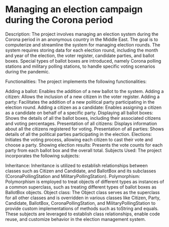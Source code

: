 # Managing an election campaign during the Corona period


Description:
The project involves managing an election system during the Corona period in an anonymous country in the Middle East. The goal is to computerize and streamline the system for managing election rounds. The system requires storing data for each election round, including the month and year of the election, the voter register, candidate parties, and ballot boxes. Special types of ballot boxes are introduced, namely Corona polling stations and military polling stations, to handle specific voting scenarios during the pandemic.

Functionalities:
The project implements the following functionalities:

Adding a ballot: Enables the addition of a new ballot to the system.
Adding a citizen: Allows the inclusion of a new citizen in the voter register.
Adding a party: Facilitates the addition of a new political party participating in the election round.
Adding a citizen as a candidate: Enables assigning a citizen as a candidate on behalf of a specific party.
Displaying all ballot boxes: Shows the details of all the ballot boxes, including their associated citizens and voting percentages.
Presentation of all citizens: Displays information about all the citizens registered for voting.
Presentation of all parties: Shows details of all the political parties participating in the election.
Elections: Initiates the voting process, allowing each citizen to cast their vote and choose a party.
Showing election results: Presents the vote counts for each party from each ballot box and the overall total.
Subjects Used:
The project incorporates the following subjects:

Inheritance: Inheritance is utilized to establish relationships between classes such as Citizen and Candidate, and BallotBox and its subclasses (CoronaPollingStation and MilitaryPollingStation).
Polymorphism: Polymorphism is employed to treat objects of different types as instances of a common superclass, such as treating different types of ballot boxes as BallotBox objects.
Object class: The Object class serves as the superclass for all other classes and is overridden in various classes like Citizen, Party, Candidate, BallotBox, CoronaPollingStation, and MilitaryPollingStation to provide custom implementations of methods such as toString and equals.
These subjects are leveraged to establish class relationships, enable code reuse, and customize behavior in the election management system.
